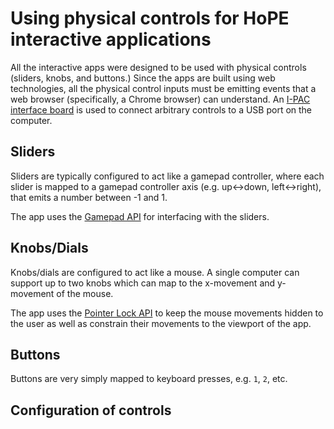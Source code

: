 # Using physical controls for HoPE interactive applications

All the interactive apps were designed to be used with physical controls (sliders, knobs, and buttons.) Since the apps are built using web technologies, all the physical control inputs must be emitting events that a web browser (specifically, a Chrome browser) can understand. An [I-PAC interface board](https://www.ultimarc.com/ipacuio.html) is used to connect arbitrary controls to a USB port on the computer.

## Sliders

Sliders are typically configured to act like a gamepad controller, where each slider is mapped to a gamepad controller axis (e.g. up<->down, left<->right), that emits a number between -1 and 1.

The app uses the [Gamepad API](https://developer.mozilla.org/en-US/docs/Web/API/Gamepad_API) for interfacing with the sliders.

## Knobs/Dials

Knobs/dials are configured to act like a mouse. A single computer can support up to two knobs which can map to the x-movement and y-movement of the mouse.

The app uses the [Pointer Lock API](https://developer.mozilla.org/en-US/docs/Web/API/Pointer_Lock_API) to keep the mouse movements hidden to the user as well as constrain their movements to the viewport of the app.

## Buttons

Buttons are very simply mapped to keyboard presses, e.g. `1`, `2`, etc.

## Configuration of controls
